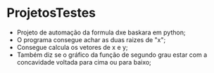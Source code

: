 # ProjetosTestes
* Projeto de automação da formula dxe baskara em python;
* O programa consegue achar as duas raizes de "x";
* Consegue calcula os vetores de x e y;
* Também diz se o gráfico da função de segundo grau estar com a concavidade voltada para cima ou para baixo;